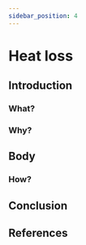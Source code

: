```yaml
---
sidebar_position: 4
---
```


# Heat loss

## Introduction

### What?

### Why?

## Body

### How?

## Conclusion

## References